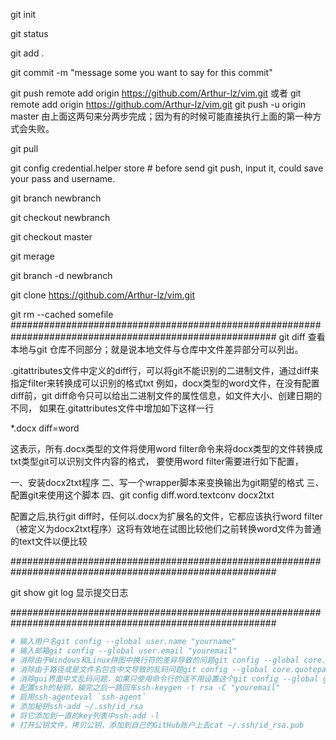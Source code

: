 git init

git status

git add .

git commit -m  "message some you want to say for this commit"

git push remote add origin https://github.com/Arthur-lz/vim.git
或者
git remote add origin https://github.com/Arthur-lz/vim.git
git push -u origin master 
由上面这两句来分两步完成；因为有的时候可能直接执行上面的第一种方式会失败。

git pull


git config credential.helper store # before send git push, input it, could save your pass and username. 


git branch newbranch

git checkout newbranch

git checkout master

git merage

git branch -d newbranch

git clone https://github.com/Arthur-lz/vim.git

git rm  --cached somefile
########################################################################################################
git diff
查看本地与git 仓库不同部分；就是说本地文件与仓库中文件差异部分可以列出。

.gitattributes文件中定义的diff行，可以将git不能识别的二进制文件，通过diff来指定filter来转换成可以识别的格式txt
例如，docx类型的word文件，在没有配置diff前，git diff命令只可以给出二进制文件的属性信息，如文件大小、创建日期的不同，
如果在.gitattributes文件中增加如下这样一行

*.docx   diff=word

这表示，所有.docx类型的文件将使用word filter命令来将docx类型的文件转换成txt类型git可以识别文件内容的格式，
要使用word filter需要进行如下配置，

一、安装docx2txt程序
二、写一个wrapper脚本来变换输出为git期望的格式
三、配置git来使用这个脚本
四、git config diff.word.textconv docx2txt

配置之后,执行git diff时，任何以.docx为扩展名的文件，它都应该执行word filter（被定义为docx2txt程序）这将有效地在试图比较他们之前转换word文件为普通的text文件以便比较

########################################################################################################

git show
git log  显示提交日志

########################################################################################################
```sh
# 输入用户名git config --global user.name "yourname"  
# 输入邮箱git config --global user.email "youremail" 
# 消除由于Windows和Linux拼图中换行符的差异导致的问题git config --global core.autocrlf false 
# 消除由于路径或是文件名包含中文导致的乱码问题git config --global core.quotepath off
# 消除gui界面中文乱码问题，如果只使用命令行的话不用设置这个git config --global gui.encoding utf-8
# 配置ssh的秘钥，输完之后一路回车ssh-keygen -t rsa -C "youremail"
# 启用ssh-agenteval `ssh-agent`
# 添加秘钥ssh-add ~/.ssh/id_rsa
# 将它添加到一直的key列表中ssh-add -l
# 打开公钥文件，拷贝公钥，添加到自己的GitHub账户上去cat ~/.ssh/id_rsa.pub



